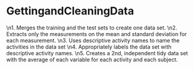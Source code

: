 GettingandCleaningData
======================


\n1. Merges the training and the test sets to create one data set.
\n2. Extracts only the measurements on the mean and standard deviation for each measurement.
\n3. Uses descriptive activity names to name the activities in the data set
\n4. Appropriately labels the data set with descriptive activity names.
\n5. Creates a 2nd, independent tidy data set with the average of each variable for each activity and each subject.
